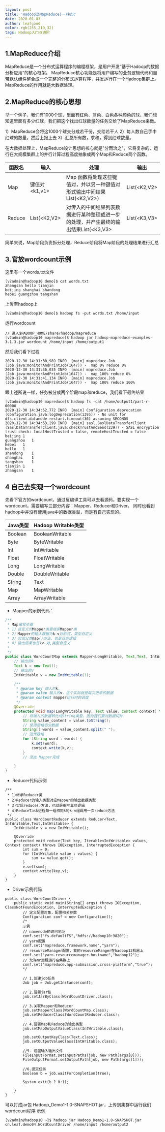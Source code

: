 ```yaml
---
layout: post
title: 'Hadoop之MapReduce(一)初识'
date: 2020-01-03
author: leafgood
color: rgb(255,210,32)
tags: Hadoop入门与进阶
---
```


## 1.MapReduce介绍
MapReduce是一个分布式运算程序的编程框架，是用户开发“基于Hadoop的数据分析应用”的核心框架。
MapReduce核心功能是将用户编写的业务逻辑代码和自带默认组件整合成一个完整的分布式运算程序，并发运行在一个Hadoop集群上。
MapReduce的作用就是大数据处理。

## 2.MapReduce的核心思想
举一个例子，我们有1000个球，里面有红色、蓝色、白色各种颜色的球，我们想知道里面有多少红球，我们把这个找出红球数量的任务交给了MapReduce来做。

1）MapReduce会将这1000个球交分成若干份，交给若干人
2）每人数自己手中红球的数量，然后上报上去
3）汇总所有数，求和，得到红球数量。

在大数据处理上，MapReduce设计思想的核心就是"分而治之"，它将复杂的、运行在大规模集群上的并行计算过程高度抽象成两个Map和Reduce两个函数。





| 函数名 | 输入 | 处理 | 输出 |
| --- | --- | --- | --- |
| Map  |  键值对\<k1,v1\> | Map 函数将处理这些键值对，并以另一种键值对形式输出中间结果 List(\<K2,V2\>) | List(\<K2,V2\> |
| Reduce | List(\<K2,V2\> | 对传入的中间结果列表数据进行某种整理或进一步的处理，并产生最终的输出结果List(\<K3,V3\> | List(\<K3,V3\> |

简单来说，Map阶段负责拆分处理，Reduce阶段将Map阶段的处理结果进行汇总

## 3.官放wordcount示例
这里有一个words.txt文件
```
[v2admin@hadoop10 demo]$ cat words.txt 
zhangsan hello tianjin
beijing shanghai shandong
hebei guangzhou tangshan
```
上传至hadoop上
```
[v2admin@hadoop10 demo]$ hadoop fs -put words.txt /home/input
```
运行wordcount
```
// 进入$HADOOP_HOME/share/hadoop/mapreduce
[v2admin@hadoop10 mapreduce]$ hadoop jar hadoop-mapreduce-examples-3.1.3.jar wordcount /home/input /home/output1
```
然后我们看下过程
```
2020-12-30 14:31:30,989 INFO  [main] mapreduce.Job (Job.java:monitorAndPrintJob(1647)) -  map 0% reduce 0%
2020-12-30 14:31:36,035 INFO  [main] mapreduce.Job (Job.java:monitorAndPrintJob(1647)) -  map 100% reduce 0%
2020-12-30 14:31:41,134 INFO  [main] mapreduce.Job (Job.java:monitorAndPrintJob(1647)) -  map 100% reduce 100%
```
跟上述所说一样，任务被分成两个阶段map和reduce，我们看下最终结果
```
[v2admin@hadoop10 mapreduce]$ hadoop fs -cat /home/output1/part-r-00000
2020-12-30 14:34:52,772 INFO  [main] Configuration.deprecation (Configuration.java:logDeprecation(1395)) - No unit for dfs.client.datanode-restart.timeout(30) assuming SECONDS
2020-12-30 14:34:53,299 INFO  [main] sasl.SaslDataTransferClient (SaslDataTransferClient.java:checkTrustAndSend(239)) - SASL encryption trust check: localHostTrusted = false, remoteHostTrusted = false
beijing	1
guangzhou	1
hebei	1
hello	1
shandong	1
shanghai	1
tangshan	1
tianjin	1
zhangsan	1
```
## 4 自己去实现一个wordcount
先看下官方的wordcount，通过反编译工具可以去看源码，要实现一个wordcount，需要编写三部分内容：Mapper、Reducer和Driver。
同时也看到hadoop中并没有使用java中的数据类型，而是有自己实现的。

| Java类型	|  Hadoop Writable类型 |
| --- | --- |
Boolean |	BooleanWritable
Byte |	ByteWritable
Int	| 	IntWritable
Float	|	 FloatWritable
Long	|	LongWritable
Double	|	DoubleWritable
String	|	Text
Map	|	MapWritable
Array	|	ArrayWritable

- Mapper的示例代码：
```java
/**
 * Map编写步骤
 * 1）自定义的Mapper类要继承Mapper类
 * 2）Mapper的输入数据为k-v对形式，类型自定义
 * 3）实现父类map()方法，也是业务逻辑
 * 4）输出结果也是kv-对,类型自定义
 *
 */
public class WordCountMap extends Mapper<LongWritable, Text,Text, IntWritable>{
    // 输出的k
    Text k = new Text();
    // 输出的v
    IntWritable v = new IntWritable(1);

    /**
     * @param key 输入的k，
     * @param value 输入的v，这个实际就是每次进来的数据
     * @param context mapper运行时的调度
     */
    @Override
    protected void map(LongWritable key, Text value, Context context) throws IOException, InterruptedException {
        // 将输入的数据转化成String类型，因为我们要对数据切片
        String value_content = value.toString();
        // 使用空格切分数据
        String[] words = value_content.split(" ");
        // 迭代数组
        for (String word : words) {
            k.set(word);
            context.write(k,v);
        }
        // 至此 Mapper完成

    }
}
```

- Reducer代码示例
```
/**
 * 1)继承Reducer类
 * 2)Reducer的输入类型对应Mapper的输出数据类型
 * 3)实现reduce()方法，也就是编写业务逻辑
 * 4)ReduceTask进程每一组相同k的k-v组调用一次reduce方法
 */
public class WordCountReducer extends Reducer<Text, IntWritable,Text,IntWritable> {
    IntWritable v = new IntWritable();

    @Override
    protected void reduce(Text key, Iterable<IntWritable> values, Context context) throws IOException, InterruptedException {
        int sum = 0;
        for (IntWritable value : values) {
            sum += value.get();
        }
        v.set(sum);
        context.write(key,v);
    }
}
```

- Driver示例代码
```
public class WordCountDriver {
    public static void main(String[] args) throws IOException, ClassNotFoundException, InterruptedException {
        // 定义配置对象，配置相关参数
        Configuration conf = new Configuration();
        /*
        示例
        // namenode的访问地址
        conf.set("fs.defaultFS","hdfs://hadoop10:9820");
        // yarn配置
        conf.set("mapreduce.framework.name","yarn");
        // resourceManager配置，我的resourceManger在hadoop12机器上
        conf.set("yarn.resourcemanager.hostname","hadoop12");
        // 允许mr远程运行在集群上
        conf.set("mapreduce.app-submission.cross-platform","true");
        */

        // 1.创建job任务
        Job job = Job.getInstance(conf);

        // 2.设置jar包
        job.setJarByClass(WordCountDriver.class);

        // 3.关联Mapper和Reducer
        job.setMapperClass(WordCountMap.class);
        job.setReducerClass(WordCountReducer.class);

        // 4.设置Map和Reduce的输出类型
        job.setMapOutputValueClass(IntWritable.class);

        job.setOutputKeyClass(Text.class);
        job.setOutputValueClass(IntWritable.class);

        //5. 设置输入输出文件
        FileInputFormat.setInputPaths(job, new Path(args[0]));
        FileOutputFormat.setOutputPath(job, new Path(args[1]));

        //6.提交任务
        boolean b = job.waitForCompletion(true);

        System.exit(b ? 0:1);

    }
}
```
可以打成jar包 Hadoop_Demo1-1.0-SNAPSHOT.jar，上传到集群中运行我们wordcount程序
示例
```
[v2admin@hadoop10 ~]$ hadoop jar Hadoop_Demo1-1.0-SNAPSHOT.jar cn.leaf.demo04.WordCountDriver /home/input /home/output2
```

